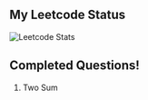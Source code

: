 
## My Leetcode Status
![Leetcode Stats](https://leetcard.jacoblin.cool/dhruv2405?theme=unicorn)

## Completed Questions!
1. Two Sum
